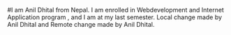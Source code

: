 #I am Anil Dhital from Nepal. I am enrolled in  Webdevelopment and Internet Application program , and I am at my last semester.
Local change made by Anil Dhital and Remote change made by Anil Dhital.
